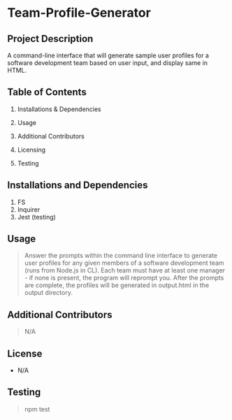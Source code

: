 # Team-Profile-Generator


## Project Description 

A command-line interface that will generate sample user profiles for a software development team based on user input, and display same in HTML.

## Table of Contents 

1. Installations & Dependencies 

2. Usage 

3. Additional Contributors 

4. Licensing 

5. Testing

## Installations and Dependencies 

1. FS
2. Inquirer
3. Jest (testing)

## Usage 

> Answer the prompts within the command line interface to generate user profiles for any given members of a software development team (runs from Node.js in CL). Each team must have at least one manager - if none is present, the program will reprompt you. After the prompts are complete, the profiles will be generated in output.html in the output directory.

## Additional Contributors 

> N/A

## License 

* N/A

## Testing 

> npm test
